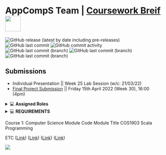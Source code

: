 # AppCompS Team | [Coursework Breif](https://vle.dmu.ac.uk/bbcswebdav/pid-5687216-dt-content-rid-11305925_1/courses/CTEC2902_2122_520/CTEC2902_Assignment_2_2021-2022%281%29.pdf) [<img src="https://user-images.githubusercontent.com/41834061/155518050-bc9db224-532c-487f-a538-a074905e6bd7.svg" width="50" height="50">](https://github.com/DMU-CTEC2902-2022/AppCompS_Team/wiki) 
![GitHub release (latest by date including pre-releases)](https://img.shields.io/github/v/release/DMU-CTEC2902-2022/AppCompS_Team?color=green&include_prereleases&label=Progress&logo=Github) <br>
![GitHub last commit](https://img.shields.io/github/last-commit/DMU-CTEC2902-2022/AppCompS_Team?label=Last%20Commits%20on&logo=Github&style=plastic) ![GitHub commit activity](https://img.shields.io/github/commit-activity/w/DMU-CTEC2902-2022/AppCompS_Team?color=green&label=Commit%20Activity&logo=github) <br>
![GitHub last commit (branch)](https://img.shields.io/github/last-commit/DMU-CTEC2902-2022/AppCompS_Team/Syed-Branch?label=Syed%27s%20Commits&logo=Github)
![GitHub last commit (branch)](https://img.shields.io/github/last-commit/DMU-CTEC2902-2022/AppCompS_Team/Talha_branch?label=Talha%27s%20Commits&logo=Github) ![GitHub last commit (branch)](https://img.shields.io/github/last-commit/DMU-CTEC2902-2022/AppCompS_Team/hassan-brn?label=Hassan%27s%20Commits&logo=Github) <br>




## Submissions
- Individual Presentation || Week 25 Lab Session (w/c: 21/03/22) 
- [Final Project Submission](https://vle.dmu.ac.uk/webapps/blackboard/content/listContent.jsp?course_id=_599194_1&content_id=_5681433_1) || Friday 15th April 2022 (Week 30), 16:00 (4pm)

<details>
    <summary>&#128187 <b>Assigned Roles</b></summary><br/>
Systems Analyst / Coordinator role 

@[Talha](https://github.com/Talhamemon25), @[Hassan](https://github.com/Hassaan2612)

[Talha](https://github.com/Talhamemon25) and [Hassan](https://github.com/Hassaan2612) will be analysing, modelling, designing the system and assign new issues to [Syed](https://github.com/No3Mc). They will be planning requirements, appropirate designs and documentation. They both will design new IT solutions, modify, enhance or adapt existing systems and integrate new features or improvements in order to improve system efficiency and productivity.

Developer role @[No3Mc/Syed](https://github.com/No3Mc)

- 👨‍🦯 Resolves issues and implements the proposed ideas. 
- 📕 Debugs and executes to OO principles (e.g. encapsulation, inheritance and perhaps polymorphism) 
- 📝 Focuses on clean code and should maintain and handle errors properly to be deployed 
</details>


<details>
    <summary>&#128187 <b>REQUIREMENTS</b></summary><br/>
REQUIREMENTS

- [ ] .
- [ ] .
- [ ] .


 </details>
 

Course 1: Computer Science 
Module Code Module Title 
COS1903 Scala Programming 


ETC ([Link](https://www.buckscollegegroup.ac.uk/computing-and-it)) ([Link](https://cwa.ac.uk/courses)) ([Link](https://leicestercollege.ac.uk/courses/subjects/computing/)) ([Link](https://www.nottinghamcollege.ac.uk/study/courses?query=&subjectAreaTypes%5B0%5D=fe&subjectAreaTypes%5B1%5D=other&index=subjectAreas)) 




![](https://media.giphy.com/media/VbDqmJbxaeYCoM92Ow/giphy.gif)
